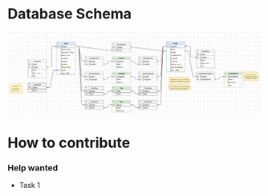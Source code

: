 # Database Schema
![Database Schema](img/image.png)

# How to contribute
### Help wanted
  - Task 1
